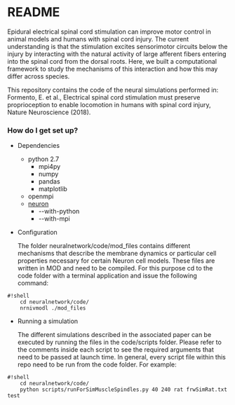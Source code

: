 # README #

Epidural electrical spinal cord stimulation can improve motor control in animal models and humans with spinal cord injury. The current understanding is that the stimulation excites sensorimotor circuits below the injury by interacting with the natural activity of large afferent fibers entering into the spinal cord from the dorsal roots. Here, we built a computational framework to study the mechanisms of this interaction and how this may differ across species.

This repository contains the code of the neural simulations performed in:  Formento, E. et al., Electrical spinal cord stimulation must preserve proprioception to enable locomotion in humans with spinal cord injury, Nature Neuroscience (2018).

### How do I get set up? ###

* Dependencies
    * python 2.7
        * mpi4py
        * numpy
        * pandas
        * matplotlib
    * openmpi
    * [neuron](http://www.neuron.yale.edu/neuron/download)
        * --with-python
        * --with-mpi

* Configuration

    The folder neuralnetwork/code/mod_files contains different mechanisms that describe the membrane dynamics or particular cell properties necessary for certain Neuron cell models. These files are written in MOD and need to be compiled. For this purpose cd to the code folder with a terminal application and issue the following command:
```
#!shell
    cd neuralnetwork/code/
    nrnivmodl ./mod_files
```
* Running a simulation

    The different simulations described in the associated paper can be executed by running the files in the code/scripts folder.
    Please refer to the comments inside each script to see the required arguments that need to be passed at launch time.
    In general, every script file within this repo need to be run from the code folder.
    For example:

```
#!shell
    cd neuralnetwork/code/
    python scripts/runForSimMuscleSpindles.py 40 240 rat frwSimRat.txt test
```
